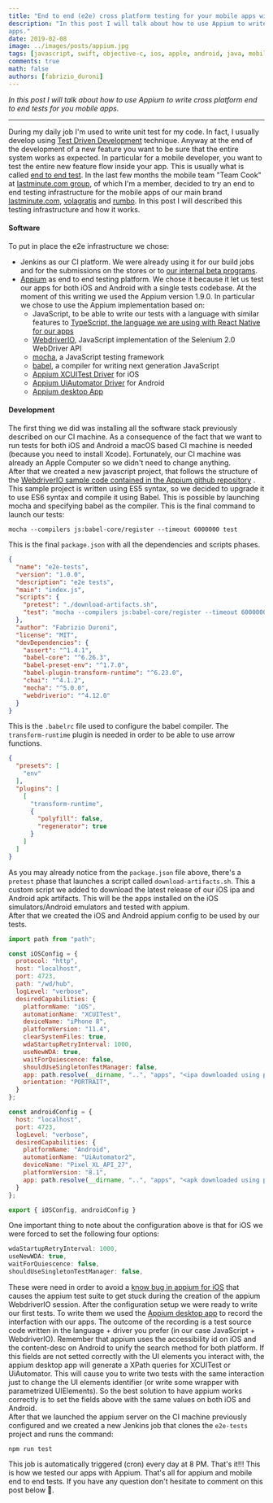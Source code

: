 ```yaml
---
title: "End to end (e2e) cross platform testing for your mobile apps with Appium"
description: "In this post I will talk about how to use Appium to write cross platform end to end tests for you mobile
apps."
date: 2019-02-08
image: ../images/posts/appium.jpg
tags: [javascript, swift, objective-c, ios, apple, android, java, mobile application development, react native, test driven development, typescript]
comments: true
math: false
authors: [fabrizio_duroni]
---
```


*In this post I will talk about how to use Appium to write cross platform end to end tests for you mobile apps.*

---

During my daily job I'm used to write unit test for my code. In fact, I usually develop
using [Test Driven Development](https://en.wikipedia.org/wiki/Test-driven_development "TDD") technique. Anyway at the
end of the development of a new feature you want to be sure that the entire system works as expected. In particular for
a mobile developer, you want to test the entire new feature flow inside your app. This is usually what is
called [end to end test](https://www.techopedia.com/definition/7035/end-to-end-test "end to end tests"). In the last few
months the mobile team "Team Cook" at [lastminute.com group](https://lmgroup.lastminute.com/ "lastminute.com group"), of
which I'm a member, decided to try an end to end testing infrastructure for the mobile apps of our main
brand [lastminute.com](https://www.lastminute.com/), [volagratis](https://www.volagratis.com/)
and [rumbo](https://www.rumbo.es/). In this post I will described this testing infrastructure and how it works.

#### **Software**

To put in place the e2e infrastructure we chose:

* Jenkins as our CI platform. We were already using it for our build jobs and for the submissions on the stores or
  to [our internal beta programs](/2018/07/05/distribution-enterprise-app-ios-beta/).
* [Appium](https://appium.io/ "appium website") as end to end testing platform. We chose it because it let us test our
  apps for both iOS and Android with a single tests codebase. At the moment of this writing we used the Appium version
  1.9.0. In particular we chose to use the Appium implementation based on:
    * JavaScript, to be able to write our tests with a language with similar features
      to [TypeScript, the language we are using with React Native for our apps](/2018/07/04/react-native-typescript-existing-app/ "TypeScript React Native")
    * [WebdriverIO](https://webdriver.io/ "webdriverio"), JavaScript implementation of the Selenium 2.0 WebDriver API
    * [mocha](https://github.com/mochajs/mocha "mocha test framework"), a JavaScript testing framework
    * [babel](https://github.com/babel/babel "babel es6"), a compiler for writing next generation JavaScript
    * [Appium XCUITest Driver](https://appium.io/docs/en/drivers/ios-xcuitest/index.html "appium ios driver") for iOS
    * [Appium UiAutomator Driver](https://appium.io/docs/en/drivers/android-uiautomator2/index.html "appium android driver")
      for Android
    * [Appium desktop App](https://github.com/appium/appium-desktop)

#### **Development**

The first thing we did was installing all the software stack previously described on our CI machine. As a consequence of
the fact that we want to run tests for both iOS and Android a macOS based CI machine is needed (because you need to
install Xcode). Fortunately, our CI machine was already an Apple Computer so we didn't need to change anything.  
After that we created a new javascript project, that follows the structure of
the [WebdriverIO sample code contained in the Appium github repository](https://github.com/appium/appium/tree/master/sample-code/javascript-webdriverio "appium webdriverio sample")
. This sample project is written using ES5 syntax, so we decided to upgrade it to use ES6 syntax and compile it using
Babel. This is possible by launching mocha and specifying babel as the compiler. This is the final command to launch our
tests:

```shell
mocha --compilers js:babel-core/register --timeout 6000000 test
```

This is the final `package.json` with all the dependencies and scripts phases.

```json
{
  "name": "e2e-tests",
  "version": "1.0.0",
  "description": "e2e tests",
  "main": "index.js",
  "scripts": {
    "pretest": "./download-artifacts.sh",
    "test": "mocha --compilers js:babel-core/register --timeout 6000000 test"
  },
  "author": "Fabrizio Duroni",
  "license": "MIT",
  "devDependencies": {
    "assert": "^1.4.1",
    "babel-core": "^6.26.3",
    "babel-preset-env": "^1.7.0",
    "babel-plugin-transform-runtime": "^6.23.0",
    "chai": "^4.1.2",
    "mocha": "^5.0.0",
    "webdriverio": "^4.12.0"
  }
}
```

This is the `.babelrc` file used to configure the babel compiler. The `transform-runtime` plugin is needed in order to
be able to use arrow functions.

```json
{
  "presets": [
    "env"
  ],
  "plugins": [
    [
      "transform-runtime",
      {
        "polyfill": false,
        "regenerator": true
      }
    ]
  ]
}
```

As you may already notice from the `package.json` file above, there's a `pretest` phase that launches a script
called `download-artifacts.sh`. This a custom script we added to download the latest release of our iOS ipa and Android
apk artifacts. This will be the apps installed on the iOS simulators/Android emulators and tested with appium.  
After that we created the iOS and Android appium config to be used by our tests.

```javascript
import path from "path";

const iOSConfig = {
  protocol: "http",
  host: "localhost",
  port: 4723,
  path: "/wd/hub",
  logLevel: "verbose",
  desiredCapabilities: {
    platformName: "iOS",
    automationName: "XCUITest",
    deviceName: "iPhone 8",
    platformVersion: "11.4",
    clearSystemFiles: true,
    wdaStartupRetryInterval: 1000,
    useNewWDA: true,
    waitForQuiescence: false,
    shouldUseSingletonTestManager: false,
    app: path.resolve(__dirname, "..", "apps", "<ipa downloaded using pretest download.sh script>"),
    orientation: "PORTRAIT",
  }
};

const androidConfig = {
  host: "localhost",
  port: 4723,
  logLevel: "verbose",
  desiredCapabilities: {
    platformName: "Android",
    automationName: "UiAutomator2",
    deviceName: "Pixel_XL_API_27",
    platformVersion: "8.1",
    app: path.resolve(__dirname, "..", "apps", "<apk downloaded using pretest download.sh script>")
  }
};

export { iOSConfig, androidConfig }
```

One important thing to note about the configuration above is that for iOS we were forced to set the following four
options:

```javascript
wdaStartupRetryInterval: 1000,
useNewWDA: true,
waitForQuiescence: false,
shouldUseSingletonTestManager: false,
```

These were need in order to avoid a [know bug in appium for iOS](https://github.com/appium/appium/issues/9645) that
causes the appium test suite to get stuck during the creation of the appium WebdriverIO session. After the configuration
setup we were ready to write our first tests. To write them we used
the [Appium desktop app](https://github.com/appium/appium-desktop "Appium desktop app") to record the interfaction with
our apps. The outcome of the recording is a test source code written in the language + driver you prefer (in our case
JavaScript + WebdriverIO). Remember that appium uses the accessibility id on iOS and the content-desc on Android to
unify the search method for both platform. If this fields are not setted correctly with the UI elements you interact
with, the appium desktop app will generate a XPath queries for XCUITest or UiAutomator. This will cause you to write two
tests with the same interaction just to change the UI elements identifier (or write some wrapper with parametrized
UIElements). So the best solution to have appium works correctly is to set the fields above with the same values on both
iOS and Android.  
After that we launched the appium server on the CI machine previously configured and we created a new Jenkins job that
clones the `e2e-tests` project and runs the command:

```shell
npm run test
```

This job is automatically triggered (cron) every day at 8 PM. That's it!!! This is how we tested our apps with Appium.
That's all for appium and mobile end to end tests. If you have any question don't hesitate to comment on this post
below :sparkling_heart:.
